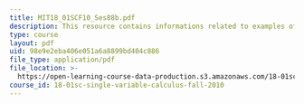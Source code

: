 ```yaml
---
title: MIT18_01SCF10_Ses88b.pdf
description: This resource contains informations related to examples of l'hospital's rule.
type: course
layout: pdf
uid: 98e9e2eba406e051a6a8899bd404c886
file_type: application/pdf
file_location: >-
  https://open-learning-course-data-production.s3.amazonaws.com/18-01sc-single-variable-calculus-fall-2010/98e9e2eba406e051a6a8899bd404c886_MIT18_01SCF10_Ses88b.pdf
course_id: 18-01sc-single-variable-calculus-fall-2010
---
```

